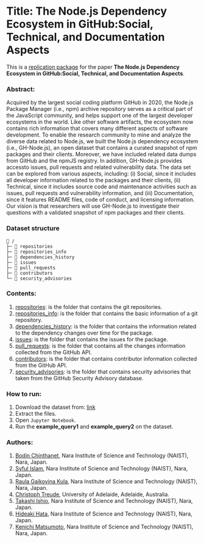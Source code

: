 # Title: The Node.js Dependency Ecosystem in GitHub:Social, Technical, and Documentation Aspects

This is a [replication package](https://github.com/NAIST-SE/GH-Node.JS.git) for the paper **The Node.js Dependency Ecosystem in GitHub:Social, Technical, and Documentation Aspects**.

### Abstract: 
Acquired  by  the  largest   social   coding   platform GitHub in 2020, the Node.js Package Manager (i.e., npm) archive repository serves as a critical part of the JavaScript community, and helps support one of the largest developer ecosystems in the world. Like other software artifacts, the ecosystem now contains rich  information  that  covers  many  different  aspects  of  software development.  To  enable  the  research  community  to  mine  and analyze the diverse data related to Node.js, we built the Node.js dependency  ecosystem  (i.e.,  GH-Node.js),  an  open  dataset  that contains  a  curated  snapshot  of  npm  packages  and  their  clients. Moreover,  we  have  included  related  data  dumps  from  GitHub and the npmJS registry. In addition, GH-Node.js provides accessto issues, pull requests and related vulnerability data. The data set can be explored from various aspects, including: (i) Social, since it includes all developer information related to the packages and their clients, (ii) Technical, since it includes source code and maintenance  activities  such  as  issues,  pull  requests  and  vulnerability information, and (iii) Documentation, since it features README files,  code  of  conduct,  and  licensing  information.  Our  vision  is that researchers will use GH-Node.js to investigate their questions with  a  validated  snapshot  of  npm  packages  and  their  clients.

### Dataset structure

```
📁 /
├─ 📁 repositories 
├─ 📁 repositories_info
├─ 📁 dependencies_history
├─ 📁 issues
├─ 📁 pull_requests
├─ 📁 contributors
└─ 📁 security_advisories
```

### Contents:
  1. [repositories](https://tinyurl.com/yynovv2w): is the folder that contains the git repositories.
  2. [repositories_info](https://tinyurl.com/yy2jf64y): is the folder that contains the basic information of a git repository. 
  3. [dependencies_history](https://tinyurl.com/y5pf2xr6): is the folder that contains the information related to the dependency changes over time for the package.
  4. [issues](https://tinyurl.com/y2s3ok3w): is the folder that contains the issues for the package.
  5. [pull_requests](https://tinyurl.com/y4wwdsv4): is the folder that contains all the changes information collected from the GitHub API.
  6. [contributors](https://tinyurl.com/y5za6ols): is the folder that contains contributor information collected from the GitHub API.
  7. [security_advisories](https://tinyurl.com/y3h3uy6k): is the folder that contains security advisories that taken from the GitHub Security Advisory database.
  
 ### How to run:
  1. Download the dataset from: [link]( https://zenodo.org/record/3986016)
  2. Extract the files.
  3. Open `Jupyter Notebook`.
  4. Run the **example_query1** and **example_query2** on the dataset.


### Authors:
  1. [Bodin Chinthanet](https://bchinthanet.com/), Nara Institute of Science and Technology (NAIST), Nara, Japan.
  2. [Syful Islam](https://syful-is.github.io/), Nara Institute of Science and Technology (NAIST), Nara, Japan.
  3. [Raula Gaikovina Kula](https://naist-se.github.io/contents.html#members), Nara Institute of Science and Technology (NAIST), Nara, Japan.
  4. [Christoph Treude](http://ctreude.ca/), University of Adelaide, Adelaide, Australia.
  5. [Takashi Ishio](https://takashi-ishio.github.io/), Nara Institute of Science and Technology (NAIST), Nara, Japan.
  6. [Hideaki Hata](https://hideakihata.github.io/), Nara Institute of Science and Technology (NAIST), Nara, Japan.
  7. [Kenichi Matsumoto](http://isw3.naist.jp/Contents/Research/cs-05-en.html), Nara Institute of Science and Technology (NAIST), Nara, Japan.
